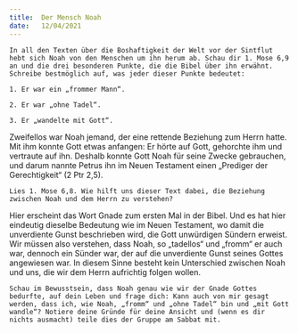 ```yaml
---
title:  Der Mensch Noah
date:   12/04/2021
---
```


`In all den Texten über die Boshaftigkeit der Welt vor der Sintflut hebt sich Noah von den Menschen um ihn herum ab. Schau dir 1. Mose 6,9 an und die drei besonderen Punkte, die die Bibel über ihn erwähnt. Schreibe bestmöglich auf, was jeder dieser Punkte bedeutet:`

`1. Er war ein „frommer Mann“.`

`2. Er war „ohne Tadel“.`

`3. Er „wandelte mit Gott“.`

Zweifellos war Noah jemand, der eine rettende Beziehung zum Herrn hatte. Mit ihm konnte Gott etwas anfangen: Er hörte auf Gott, gehorchte ihm und vertraute auf ihn. Deshalb konnte Gott Noah für seine Zwecke gebrauchen, und darum nannte Petrus ihn im Neuen Testament einen „Prediger der Gerechtigkeit“ (2 Ptr 2,5).

`Lies 1. Mose 6,8. Wie hilft uns dieser Text dabei, die Beziehung zwischen Noah und dem Herrn zu verstehen?`

Hier erscheint das Wort Gnade zum ersten Mal in der Bibel. Und es hat hier eindeutig dieselbe Bedeutung wie im Neuen Testament, wo damit die unverdiente Gunst beschrieben wird, die Gott unwürdigen Sündern erweist. Wir müssen also verstehen, dass Noah, so „tadellos“ und „fromm“ er auch war, dennoch ein Sünder war, der auf die unverdiente Gunst seines Gottes angewiesen war. In diesem Sinne besteht kein Unterschied zwischen Noah und uns, die wir dem Herrn aufrichtig folgen wollen.

`Schau im Bewusstsein, dass Noah genau wie wir der Gnade Gottes bedurfte, auf dein Leben und frage dich: Kann auch von mir gesagt werden, dass ich, wie Noah, „fromm“ und „ohne Tadel“ bin und „mit Gott wandle“? Notiere deine Gründe für deine Ansicht und (wenn es dir nichts ausmacht) teile dies der Gruppe am Sabbat mit.`